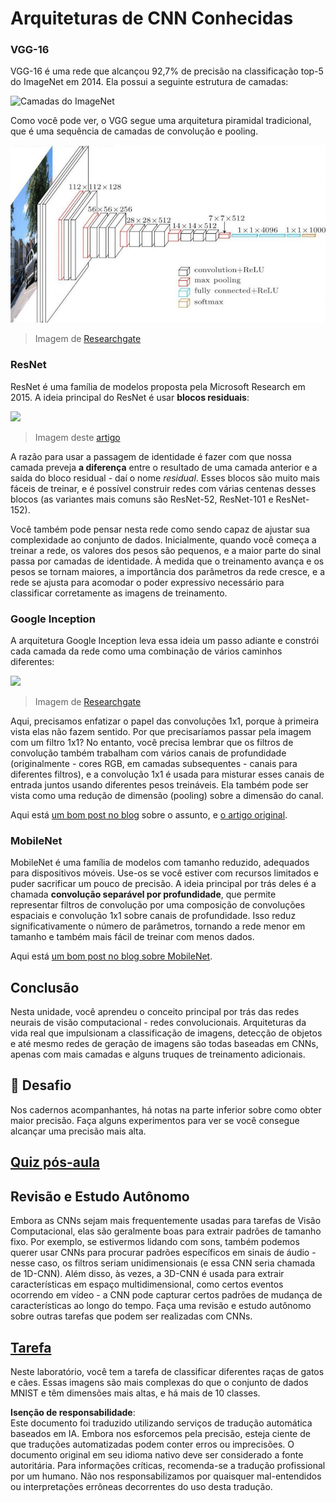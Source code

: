 # Arquiteturas de CNN Conhecidas

### VGG-16

VGG-16 é uma rede que alcançou 92,7% de precisão na classificação top-5 do ImageNet em 2014. Ela possui a seguinte estrutura de camadas:

![Camadas do ImageNet](../../../../../translated_images/vgg-16-arch1.d901a5583b3a51baeaab3e768567d921e5d54befa46e1e642616c5458c934028.pt.jpg)

Como você pode ver, o VGG segue uma arquitetura piramidal tradicional, que é uma sequência de camadas de convolução e pooling.

![Pirâmide do ImageNet](../../../../../translated_images/vgg-16-arch.64ff2137f50dd49fdaa786e3f3a975b3f22615efd13efb19c5d22f12e01451a1.pt.jpg)

> Imagem de [Researchgate](https://www.researchgate.net/figure/Vgg16-model-structure-To-get-the-VGG-NIN-model-we-replace-the-2-nd-4-th-6-th-7-th_fig2_335194493)

### ResNet

ResNet é uma família de modelos proposta pela Microsoft Research em 2015. A ideia principal do ResNet é usar **blocos residuais**:

<img src="images/resnet-block.png" width="300"/>

> Imagem deste [artigo](https://arxiv.org/pdf/1512.03385.pdf)

A razão para usar a passagem de identidade é fazer com que nossa camada preveja **a diferença** entre o resultado de uma camada anterior e a saída do bloco residual - daí o nome *residual*. Esses blocos são muito mais fáceis de treinar, e é possível construir redes com várias centenas desses blocos (as variantes mais comuns são ResNet-52, ResNet-101 e ResNet-152).

Você também pode pensar nesta rede como sendo capaz de ajustar sua complexidade ao conjunto de dados. Inicialmente, quando você começa a treinar a rede, os valores dos pesos são pequenos, e a maior parte do sinal passa por camadas de identidade. À medida que o treinamento avança e os pesos se tornam maiores, a importância dos parâmetros da rede cresce, e a rede se ajusta para acomodar o poder expressivo necessário para classificar corretamente as imagens de treinamento.

### Google Inception

A arquitetura Google Inception leva essa ideia um passo adiante e constrói cada camada da rede como uma combinação de vários caminhos diferentes:

<img src="images/inception.png" width="400"/>

> Imagem de [Researchgate](https://www.researchgate.net/figure/Inception-module-with-dimension-reductions-left-and-schema-for-Inception-ResNet-v1_fig2_355547454)

Aqui, precisamos enfatizar o papel das convoluções 1x1, porque à primeira vista elas não fazem sentido. Por que precisaríamos passar pela imagem com um filtro 1x1? No entanto, você precisa lembrar que os filtros de convolução também trabalham com vários canais de profundidade (originalmente - cores RGB, em camadas subsequentes - canais para diferentes filtros), e a convolução 1x1 é usada para misturar esses canais de entrada juntos usando diferentes pesos treináveis. Ela também pode ser vista como uma redução de dimensão (pooling) sobre a dimensão do canal.

Aqui está [um bom post no blog](https://medium.com/analytics-vidhya/talented-mr-1x1-comprehensive-look-at-1x1-convolution-in-deep-learning-f6b355825578) sobre o assunto, e [o artigo original](https://arxiv.org/pdf/1312.4400.pdf).

### MobileNet

MobileNet é uma família de modelos com tamanho reduzido, adequados para dispositivos móveis. Use-os se você estiver com recursos limitados e puder sacrificar um pouco de precisão. A ideia principal por trás deles é a chamada **convolução separável por profundidade**, que permite representar filtros de convolução por uma composição de convoluções espaciais e convolução 1x1 sobre canais de profundidade. Isso reduz significativamente o número de parâmetros, tornando a rede menor em tamanho e também mais fácil de treinar com menos dados.

Aqui está [um bom post no blog sobre MobileNet](https://medium.com/analytics-vidhya/image-classification-with-mobilenet-cc6fbb2cd470).

## Conclusão

Nesta unidade, você aprendeu o conceito principal por trás das redes neurais de visão computacional - redes convolucionais. Arquiteturas da vida real que impulsionam a classificação de imagens, detecção de objetos e até mesmo redes de geração de imagens são todas baseadas em CNNs, apenas com mais camadas e alguns truques de treinamento adicionais.

## 🚀 Desafio

Nos cadernos acompanhantes, há notas na parte inferior sobre como obter maior precisão. Faça alguns experimentos para ver se você consegue alcançar uma precisão mais alta.

## [Quiz pós-aula](https://red-field-0a6ddfd03.1.azurestaticapps.net/quiz/207)

## Revisão e Estudo Autônomo

Embora as CNNs sejam mais frequentemente usadas para tarefas de Visão Computacional, elas são geralmente boas para extrair padrões de tamanho fixo. Por exemplo, se estivermos lidando com sons, também podemos querer usar CNNs para procurar padrões específicos em sinais de áudio - nesse caso, os filtros seriam unidimensionais (e essa CNN seria chamada de 1D-CNN). Além disso, às vezes, a 3D-CNN é usada para extrair características em espaço multidimensional, como certos eventos ocorrendo em vídeo - a CNN pode capturar certos padrões de mudança de características ao longo do tempo. Faça uma revisão e estudo autônomo sobre outras tarefas que podem ser realizadas com CNNs.

## [Tarefa](lab/README.md)

Neste laboratório, você tem a tarefa de classificar diferentes raças de gatos e cães. Essas imagens são mais complexas do que o conjunto de dados MNIST e têm dimensões mais altas, e há mais de 10 classes.

**Isenção de responsabilidade**:  
Este documento foi traduzido utilizando serviços de tradução automática baseados em IA. Embora nos esforcemos pela precisão, esteja ciente de que traduções automatizadas podem conter erros ou imprecisões. O documento original em seu idioma nativo deve ser considerado a fonte autoritária. Para informações críticas, recomenda-se a tradução profissional por um humano. Não nos responsabilizamos por quaisquer mal-entendidos ou interpretações errôneas decorrentes do uso desta tradução.